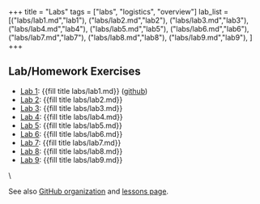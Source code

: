 +++
title = "Labs"
tags = ["labs", "logistics", "overview"]
lab_list = [("labs/lab1.md","lab1"),
            ("labs/lab2.md","lab2"),
            ("labs/lab3.md","lab3"),
            ("labs/lab4.md","lab4"),
            ("labs/lab5.md","lab5"),
            ("labs/lab6.md","lab6"),
            ("labs/lab7.md","lab7"),
            ("labs/lab8.md","lab8"),
            ("labs/lab9.md","lab9"),
             ]
+++

## Lab/Homework Exercises

- [Lab 1](lab1/): {{fill title labs/lab1.md}} ([github](https://github.com/PsuAstro497/lab1-start))
- [Lab 2](lab2/): {{fill title labs/lab2.md}}
- [Lab 3](lab3/): {{fill title labs/lab3.md}}
- [Lab 4](lab4/): {{fill title labs/lab4.md}}
- [Lab 5](lab5/): {{fill title labs/lab5.md}}
- [Lab 6](lab6/): {{fill title labs/lab6.md}}
- [Lab 7](lab7/): {{fill title labs/lab7.md}}
- [Lab 8](lab8/): {{fill title labs/lab8.md}}
- [Lab 9](lab9/): {{fill title labs/lab9.md}}

<!--
{{for (page,lab) in lab_list }}
- Lab {{fill lab_num page}}: {{lab}} [page]({{fill title page}})
{{end}}
-->
\\

See also [GitHub organization](https://github.com/PsuAstro497) and [lessons page](/lessons/).

